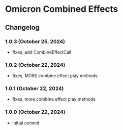 # Omicron Combined Effects

## Changelog

### 1.0.3 (October 25, 2024)
+ fixes, add CombineEffectCall

### 1.0.2 (October 22, 2024)
+ fixes, MORE combine effect play methods

### 1.0.1 (October 22, 2024)
+ fixes, more combine effect play methods

### 1.0.0 (October 22, 2024)
+ initial commit
